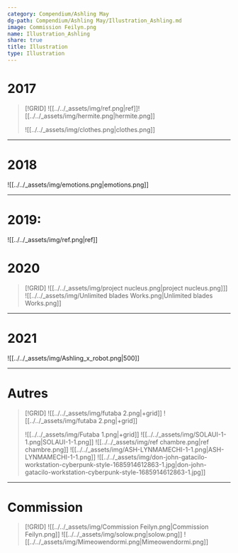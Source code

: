```yaml
---
category: Compendium/Ashling May
dg-path: Compendium/Ashling May/Illustration_Ashling.md
image: Commission Feilyn.png
name: Illustration_Ashling
share: true
title: Illustration
type: Illustration
---
```


# 2017

> [!GRID]
> ![[../../_assets/img/ref.png|ref]]![[../../_assets/img/hermite.png|hermite.png]]
>
> ![[../../_assets/img/clothes.png|clothes.png]]

---

# 2018

![[../../_assets/img/emotions.png|emotions.png]]

---

# 2019:

![[../../_assets/img/ref.png|ref]]

# 2020

> [!GRID]
> ![[../../_assets/img/project nucleus.png|project nucleus.png]]] ![[../../_assets/img/Unlimited blades Works.png|Unlimited blades Works.png]]

---

# 2021

![[../../_assets/img/Ashling_x_robot.png|500]]

---

# Autres

> [!GRID]
> ![[../../_assets/img/futaba 2.png|+grid]] ![[../../_assets/img/futaba 2.png|+grid]]
>
> ![[../../_assets/img/Futaba 1.png|+grid]] ![[../../_assets/img/SOLAUI-1-1.png|SOLAUI-1-1.png]] ![[../../_assets/img/ref chambre.png|ref chambre.png]]
> ![[../../_assets/img/ASH-LYNMAMECHI-1-1.png|ASH-LYNMAMECHI-1-1.png]] ![[../../_assets/img/don-john-gatacilo-workstation-cyberpunk-style-1685914612863-1.jpg|don-john-gatacilo-workstation-cyberpunk-style-1685914612863-1.jpg]]

---

# Commission

> [!GRID]
> ![[../../_assets/img/Commission Feilyn.png|Commission Feilyn.png]] ![[../../_assets/img/solow.png|solow.png]] ![[../../_assets/img/Mimeowendormi.png|Mimeowendormi.png]]
